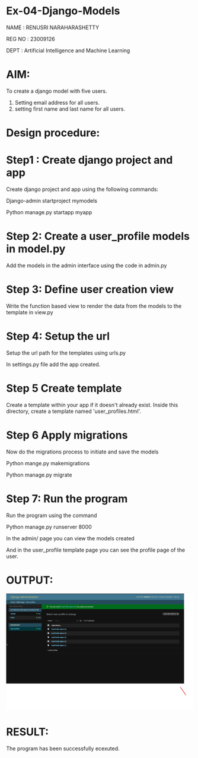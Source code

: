 # Ex-04-Django-Models

NAME   : RENUSRI NARAHARASHETTY

REG NO : 23009126

DEPT   : Artificial Intelligence and  Machine Learning

# AIM:

To create a django model with five users.
1. Setting  email address for all users.
2. setting first name and last name for all users.

# Design procedure:

# Step1 : Create django project and app

Create django project and app using the following commands:

Django-admin startproject mymodels

Python manage.py startapp myapp

# Step 2: Create a user_profile models in model.py

Add the models in the admin interface using the code in admin.py

# Step 3: Define user creation view

Write the function based view to render the data from the models to the template in view.py

# Step 4: Setup the url 

Setup the url path for the templates using urls.py

In settings.py file add the app created.

# Step 5 Create template

Create a template within your app if it doesn't already exist. Inside this directory, create a template named 'user_profiles.html'.

# Step 6 Apply migrations

Now do the migrations process to initiate and save the models

Python mange.py makemigrations

Python manage.py migrate

# Step 7: Run the program 

Run the program using the command

Python manage.py runserver 8000

In the admin/ page you can view the models created

And  in the user_profile template page you can see the profile page of the user.


# OUTPUT:
![Alt text](image.png)


# RESULT:
The program has been successfully ecexuted.
